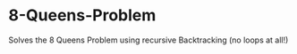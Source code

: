8-Queens-Problem
================

Solves the 8 Queens Problem using recursive Backtracking (no loops at all!)
